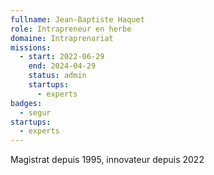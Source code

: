 ```yaml
---
fullname: Jean-Baptiste Haquet
role: Intrapreneur en herbe
domaine: Intraprenariat
missions:
  - start: 2022-06-29
    end: 2024-04-29
    status: admin
    startups:
      - experts
badges:
  - segur
startups:
  - experts
---
```

Magistrat depuis 1995, innovateur depuis 2022